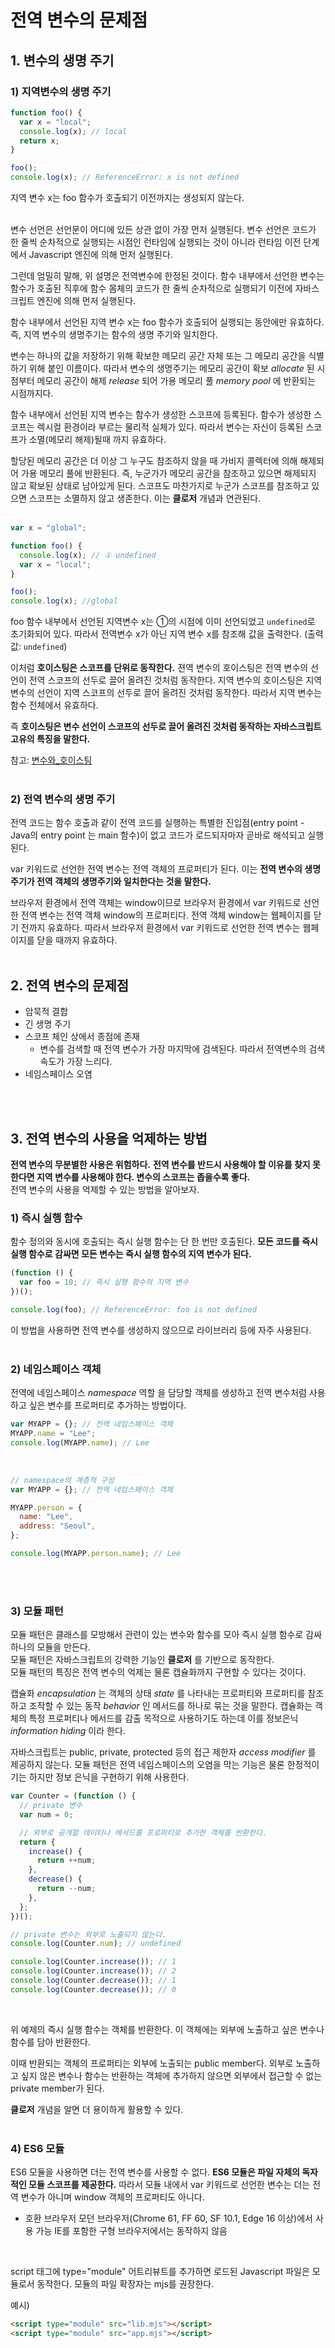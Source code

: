 # 전역 변수의 문제점

## 1\. 변수의 생명 주기

### 1) 지역변수의 생명 주기

```js
function foo() {
  var x = "local";
  console.log(x); // local
  return x;
}

foo();
console.log(x); // ReferenceError: x is not defined
```

지역 변수 x는 foo 함수가 호출되기 이전까지는 생성되지 않는다.
<br>

<br>
변수 선언은 선언문이 어디에 있든 상관 없이 가장 먼저 실행된다. 변수 선언은 코드가 한 줄씩 순차적으로 실행되는 시점인 런타임에 실행되는 것이
아니라 런타임 이전 단계에서 Javascript 엔진에 의해 먼저 실행된다.
<br>

그런데 엄밀히 말해, 위 설명은 전역변수에 한정된 것이다. 함수 내부에서 선언한 변수는 함수가 호출된 직후에 함수 몸체의 코드가 한 줄씩
순차적으로 실행되기 이전에 자바스크립트 엔진에 의해 먼저 실행된다.
<br>

함수 내부에서 선언된 지역 변수 x는 foo 함수가 호출되어 실행되는 동안에만 유효하다. 즉, 지역 변수의 생명주기는 함수의 생명 주기와 일치한다.
<br>

변수는 하나의 값을 저장하기 위해 확보한 메모리 공간 자체 또는 그 메모리 공간을 식별하기 위해 붙인 이름이다.
따라서 변수의 생명주기는 메모리 공간이 확보 _allocate_ 된 시점부터 메모리 공간이 해제 _release_ 되어
가용 메모리 풀 _memory pool_ 에 반환되는 시점까지다.
<br>

함수 내부에서 선언된 지역 변수는 함수가 생성한 스코프에 등록된다. 함수가 생성한 스코프는 렉시컬 환경이라 부르는 물리적 실체가 있다.
따라서 변수는 자신이 등록된 스코프가 소멸(메모리 해제)될때 까지 유효하다.
<br>

할당된 메모리 공간은 더 이상 그 누구도 참조하지 않을 때 가비지 콜렉터에 의해 해제되어 가용 메모리 풀에 반환된다.
즉, 누군가가 메모리 공간을 참조하고 있으면 해제되지 않고 확보된 상태로 남아있게 된다.
스코프도 마찬가지로 누군가 스코프를 참조하고 있으면 스코프는 소멸하지 않고 생존한다. 이는 **클로저** 개념과 연관된다.
<br><br>

```js
var x = "global";

function foo() {
  console.log(x); // ① undefined
  var x = "local";
}

foo();
console.log(x); //global
```

foo 함수 내부에서 선언된 지역변수 x는 ①의 시점에 이미 선언되었고 `undefined`로 초기화되어 있다. 따라서 전역변수 x가 아닌
지역 변수 x를 참조해 값을 출력한다. (출력값: `undefined`) <br>

이처럼 **호이스팅은 스코프를 단위로 동작한다.** 젼역 변수의 호이스팅은 전역 변수의 선언이 전역 스코프의 선두로 끌어 올려진 것처럼 동작한다.
지역 변수의 호이스팅은 지역 변수의 선언이 지역 스코프의 선두로 끌어 올려진 것처럼 동작한다. 따라서 지역 변수는 함수 전체에서 유효하다. <br>

즉 **호이스팅은 변수 선언이 스코프의 선두로 끌어 올려진 것처럼 동작하는 자바스크립트 고유의 특징을 말한다.**
<br>

참고: [변수와\_호이스팅](./%EB%B3%80%EC%88%98%EC%99%80_%ED%98%B8%EC%9D%B4%EC%8A%A4%ED%8C%85.md)
<br><br>

### 2) 전역 변수의 생명 주기

전역 코드는 함수 호출과 같이 전역 코드를 실행하는 특별한 진입점(entry point - Java의 entry point 는 main 함수)이 없고 코드가
로드되자마자 곧바로 해석되고 실행된다. 
<br>

var 키워드로 선언한 전역 변수는 전역 객체의 프로퍼티가 된다. 이는 **전역 변수의 생명 주기가 전역 객체의 생명주기와 일치한다는 것을 말한다.**
<br>

브라우저 환경에서 전역 객체는 window이므로 브라우저 환경에서 var 키워드로 선언한 전역 변수는 전역 객체 window의 프로퍼티다. 전역 객체 window는
웹페이지를 닫기 전까지 유효하다. 따라서 브라우저 환경에서 var 키워드로 선언한 전역 변수는 웹페이지를 닫을 때까지 유효하다.
<br><br>

## 2\. 전역 변수의 문제점

- 암묵적 결합
- 긴 생명 주기
- 스코프 체인 상에서 종점에 존재
  - 변수를 검색할 때 전역 변수가 가장 마지막에 검색된다. 따라서 전역변수의 검색 속도가 가장 느리다.
- 네임스페이스 오염

<br><br>

## 3\. 전역 변수의 사용을 억제하는 방법

**전역 변수의 무분별한 사용은 위험하다.**
**전역 변수를 반드시 사용해야 할 이유를 찾지 못한다면 지역 변수를 사용해야 한다. 변수의 스코프는 좁을수록 좋다.**  
전역 변수의 사용을 억제할 수 있는 방법을 알아보자.
<br>

### 1) 즉시 실행 함수

함수 정의와 동시에 호출되는 즉시 실행 함수는 단 한 번만 호출된다. **모든 코드를 즉시 실행 함수로 감싸면 모든 변수는 즉시 실행 함수의 지역 변수가 된다.**

```js
(function () {
  var foo = 10; // 즉시 실행 함수의 지역 변수
})();

console.log(foo); // ReferenceError: foo is not defined
```

이 방법을 사용하면 전역 변수를 생성하지 않으므로 라이브러리 등에 자주 사용된다.
<br><br>

### 2) 네임스페이스 객체

전역에 네임스페이스 _namespace_ 역할 을 담당할 객체를 생성하고 전역 변수처럼 사용하고 싶은 변수를 프로퍼티로 추가하는 방법이다.

```js
var MYAPP = {}; // 전역 네임스페이스 객체
MYAPP.name = "Lee";
console.log(MYAPP.name); // Lee
```

<br>

```js
// namespace의 계층적 구성
var MYAPP = {}; // 전역 네임스페이스 객체

MYAPP.person = {
  name: "Lee",
  address: "Seoul",
};

console.log(MYAPP.person.name); // Lee
```
<br><br>

### 3) 모듈 패턴

모듈 패턴은 클래스를 모방해서 관련이 있는 변수와 함수를 모아 즉시 실행 함수로 감싸 하나의 모듈을 만든다. <br>
모듈 패턴은 자바스크립트의 강력한 기능인 **클로저** 를 기반으로 동작한다. <br>
모듈 패턴의 특징은 전역 변수의 억제는 물론 캡슐화까지 구현할 수 있다는 것이다. <br>

캡슐화 _encapsulation_ 는 객체의 상태 _state_ 를 나타내는 프로퍼티와 프로퍼티를 참조하고 조작할 수 있는 동작 _behavior_ 인
메서드를 하나로 묶는 것을 말한다. 캡슐화는 객체의 특정 프로퍼티나 메서드를 감출 목적으로 사용하기도 하는데 이를 정보은닉 _information hiding_ 이라 한다.
<br>

자바스크립트는 public, private, protected 등의 접근 제한자 _access modifier_ 를 제공하지 않는다. 모듈 패턴은 전역 네임스페이스의
오염을 막는 기능은 물론 한정적이기는 하지만 정보 은닉을 구현하기 위해 사용한다.

```js
var Counter = (function () {
  // private 변수
  var num = 0;

  // 외부로 공개할 데이터나 메서드를 프로퍼티로 추가한 객체를 반환한다.
  return {
    increase() {
      return ++num;
    },
    decrease() {
      return --num;
    },
  };
})();

// private 변수는 외부로 노출되지 않는다.
console.log(Counter.num); // undefined

console.log(Counter.increase()); // 1
console.log(Counter.increase()); // 2
console.log(Counter.decrease()); // 1
console.log(Counter.decrease()); // 0
```

<br>

위 예제의 즉시 실행 함수는 객체를 반환한다. 이 객체에는 외부에 노출하고 싶은 변수나 함수를 담아 반환한다. 
<br>

이때 반환되는 객체의 프로퍼티는 외부에 노출되는 public member다. 외부로 노출하고 싶지 않은 변수나 함수는 반환하는 객체에 
추가하지 않으면 외부에서 접근할 수 없는 private member가 된다. 
<br>

**클로저** 개념을 알면 더 용이하게 활용할 수 있다.
<br><br>

### 4) ES6 모듈

ES6 모듈을 사용하면 더는 전역 변수를 사용할 수 없다. **ES6 모듈은 파일 자체의 독자적인 모듈 스코프를 제공한다.** 따라서 모듈 내에서 var 키워드로
선언한 변수는 더는 전역 변수가 아니며 window 객체의 프로퍼티도 아니다. <br>

- 호환 브라우저
  모던 브라우저(Chrome 61, FF 60, SF 10.1, Edge 16 이상)에서 사용 가능
  IE를 포함한 구형 브라우저에서는 동작하지 않음

<br>

script 태그에 type="module" 어트리뷰트를 추가하면 로드된 Javascript 파일은 모듈로서 동작한다. 모듈의 파일 확장자는 mjs를 권장한다.

예시)

```html
<script type="module" src="lib.mjs"></script>
<script type="module" src="app.mjs"></script>
```
